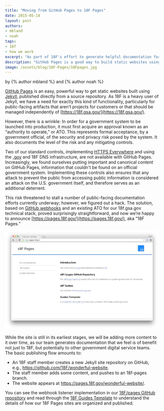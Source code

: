 ```yaml
---
title: "Moving from GitHub Pages to 18F Pages"
date: 2015-05-14
layout: post
authors:
- mbland 
- noah
tags:
- 18f
- how we work
excerpt: "As part of 18F's effort to generate helpful documentation for all digital service teams, we have launched https://pages.18f.gov/, aka “18F Pages,” an ever-growing site that contains guides, best practices, and more."
description: "GitHub Pages is a good way to build static websites using Jekyll. When we, at 18F, increasingly found ourselves putting canonical content on GitHub Pages, we hacked a solution by creating 18F Pages."
image: /assets/blog/18F-Pages/18Fpages.jpg
---
```


<p class="authors">
  by {% author mbland %} and {% author noah %}
</p>

[GitHub Pages](https://pages.github.com/) is an easy, powerful way to
get static websites built using [Jekyll](http://jekyllrb.com/),
published directly from a source repository. As 18F is a heavy user of
Jekyll, we have a need for exactly this kind of functionality,
particularly for public-facing artifacts that aren’t projects for
customers or that should be managed independently of
[https://18f.gsa.gov/](https://18f.gsa.gov/).

However, there is a wrinkle: In order for a government system to be
launched into production, it must first acquire an approval known as an
“authority to operate,” or ATO. This represents formal acceptance, by a
government official, of the security and privacy risk posed by the
system. It also documents the level of the risk and any mitigating
controls.

Two of our standard controls, implementing [HTTPS
Everywhere](https://18f.gsa.gov/2014/11/13/why-we-use-https-in-every-gov-website-we-make/)
and using the
[.gov](https://www.whitehouse.gov/sites/default/files/omb/egov/memo/policies-for-dot-gov-domain-issuance-for-federal-agency-public-websites.pdf)
and 18F DNS infrastructure, are not available with GitHub Pages.
Increasingly, we found ourselves putting important and canonical content
on GitHub Pages, information that couldn't be found on an official
government system. Implementing these controls also ensures that any
attack to prevent the public from accessing public information is
considered an attack on the U.S. government itself, and therefore serves
as an additional deterrent.

This risk threatened to stall a number of public-facing documentation
efforts currently underway; however, we figured out a hack. The
solution, based on [GitHub
webhooks](https://developer.github.com/webhooks/) and an existing ATO
for our 18f.gsa.gov technical stack, proved surprisingly
straightforward, and now we’re happy to announce
[https://pages.18f.gov/](https://pages.18f.gov/), aka “18F Pages.”

![Screenshot of 18F Pages site](/assets/blog/18F-Pages/18Fpages.jpg)

While the site is still in its earliest stages, we will be adding more
content to it over time, as our team generates documentation that we
feel is of benefit not just to 18F, but potentially to other government
digital service teams. The basic publishing flow amounts to:

-   An 18F staff member creates a new Jekyll site repository on GitHub, e.g., https://github.com/18F/wonderful-website.
-   The staff member adds some content, and pushes to an 18f-pages branch.
-   The website appears at https://pages.18f.gov/wonderful-website/.

You can see the webhook listener implementation in our [18F/pages
GitHub repository](https://github.com/18F/pages) and read through the
[18F Guides Template](https://pages.18f.gov/guides-template/) to
understand the details of how our 18F Pages sites are organized and
published.
